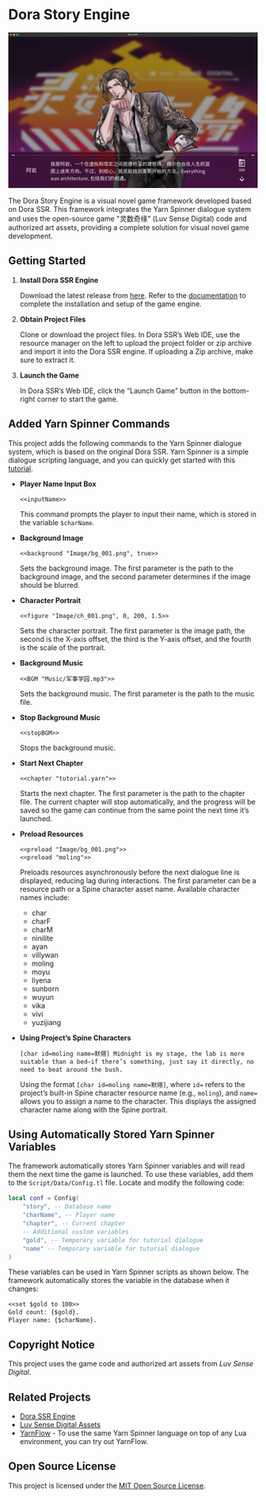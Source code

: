 # Dora Story Engine

![demo](Image/demo.jpg)

The Dora Story Engine is a visual novel game framework developed based on Dora SSR. This framework integrates the Yarn Spinner dialogue system and uses the open-source game "灵数奇缘" (Luv Sense Digital) code and authorized art assets, providing a complete solution for visual novel game development.

## Getting Started

1. **Install Dora SSR Engine**

	Download the latest release from [here](https://github.com/ippclub/Dora-SSR/releases/latest). Refer to the [documentation](https://dora-ssr.net/docs/tutorial/quick-start/) to complete the installation and setup of the game engine.

2. **Obtain Project Files**

	Clone or download the project files. In Dora SSR’s Web IDE, use the resource manager on the left to upload the project folder or zip archive and import it into the Dora SSR engine. If uploading a Zip archive, make sure to extract it.

3. **Launch the Game**

	In Dora SSR’s Web IDE, click the “Launch Game” button in the bottom-right corner to start the game.

## Added Yarn Spinner Commands

This project adds the following commands to the Yarn Spinner dialogue system, which is based on the original Dora SSR. Yarn Spinner is a simple dialogue scripting language, and you can quickly get started with this [tutorial](https://dora-ssr.net/docs/tutorial/Writing%20Game%20Dialogue/introduction-to-yarn).

* **Player Name Input Box**

	```
	<<inputName>>
	```

	This command prompts the player to input their name, which is stored in the variable `$charName`.

* **Background Image**

	```
	<<background "Image/bg_001.png", true>>
	```

	Sets the background image. The first parameter is the path to the background image, and the second parameter determines if the image should be blurred.

* **Character Portrait**

	```
	<<figure "Image/ch_001.png", 0, 200, 1.5>>
	```

	Sets the character portrait. The first parameter is the image path, the second is the X-axis offset, the third is the Y-axis offset, and the fourth is the scale of the portrait.

* **Background Music**

	```
	<<BGM "Music/军事学园.mp3">>
	```

	Sets the background music. The first parameter is the path to the music file.

* **Stop Background Music**

	```
	<<stopBGM>>
	```

	Stops the background music.

* **Start Next Chapter**

	```
	<<chapter "tutorial.yarn">>
	```

	Starts the next chapter. The first parameter is the path to the chapter file. The current chapter will stop automatically, and the progress will be saved so the game can continue from the same point the next time it’s launched.

* **Preload Resources**

	```
	<<preload "Image/bg_001.png">>
	<<preload "moling">>
	```

	Preloads resources asynchronously before the next dialogue line is displayed, reducing lag during interactions. The first parameter can be a resource path or a Spine character asset name. Available character names include:

	- char
	- charF
	- charM
	- ninilite
	- ayan
	- villywan
	- moling
	- moyu
	- liyena
	- sunborn
	- wuyun
	- vika
	- vivi
	- yuzijiang

* **Using Project’s Spine Characters**

	```
	[char id=moling name=默翎] Midnight is my stage, the lab is more suitable than a bed—if there’s something, just say it directly, no need to beat around the bush.
	```

	Using the format `[char id=moling name=默翎]`, where `id=` refers to the project’s built-in Spine character resource name (e.g., `moling`), and `name=` allows you to assign a name to the character. This displays the assigned character name along with the Spine portrait.

## Using Automatically Stored Yarn Spinner Variables

The framework automatically stores Yarn Spinner variables and will read them the next time the game is launched. To use these variables, add them to the `Script/Data/Config.tl` file. Locate and modify the following code:

```lua
local conf = Config(
	"story", -- Database name
	"charName", -- Player name
	"chapter", -- Current chapter
	-- Additional custom variables
	"gold", -- Temporary variable for tutorial dialogue
	"name" -- Temporary variable for tutorial dialogue
)
```

These variables can be used in Yarn Spinner scripts as shown below. The framework automatically stores the variable in the database when it changes:

```
<<set $gold to 100>>
Gold count: {$gold}.
Player name: {$charName}.
```

## Copyright Notice

This project uses the game code and authorized art assets from *Luv Sense Digital*.

## Related Projects

- [Dora SSR Engine](https://github.com/ippclub/Dora-SSR)
- [Luv Sense Digital Assets](https://github.com/ippclub/LSD-spine-2x)
- [YarnFlow](https://github.com/ippclub/YarnFlow) - To use the same Yarn Spinner language on top of any Lua environment, you can try out YarnFlow.

## Open Source License

This project is licensed under the [MIT Open Source License](LICENSE).
